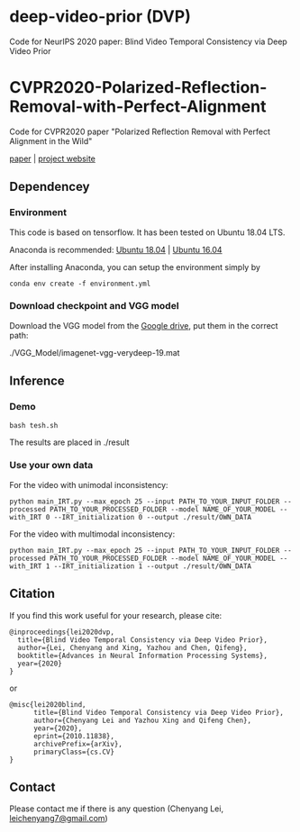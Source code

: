 # deep-video-prior (DVP)
Code for NeurIPS 2020 paper: Blind Video Temporal Consistency via Deep Video Prior



# CVPR2020-Polarized-Reflection-Removal-with-Perfect-Alignment
Code for CVPR2020 paper "Polarized Reflection Removal with Perfect Alignment in the Wild"

[paper](https://arxiv.org/abs/2010.11838)
| [project website](https://chenyanglei.github.io/DVP/index.html)


## Dependencey

### Environment
This code is based on tensorflow. It has been tested on Ubuntu 18.04 LTS.

Anaconda is recommended: [Ubuntu 18.04](https://www.digitalocean.com/community/tutorials/how-to-install-the-anaconda-python-distribution-on-ubuntu-18-04)
| [Ubuntu 16.04](https://www.digitalocean.com/community/tutorials/how-to-install-the-anaconda-python-distribution-on-ubuntu-16-04)

After installing Anaconda, you can setup the environment simply by

```
conda env create -f environment.yml
```

### Download checkpoint and VGG model

Download the VGG model from the [Google drive](https://drive.google.com/file/d/1Hm_VS5Acxge3t0TUhKFZa8c0QFw2TTr_/view?usp=sharing), put them in the correct path:

./VGG_Model/imagenet-vgg-verydeep-19.mat


## Inference

### Demo 
```
bash tesh.sh
```
The results are placed in ./result

### Use your own data 
For the video with unimodal inconsistency:

```
python main_IRT.py --max_epoch 25 --input PATH_TO_YOUR_INPUT_FOLDER --processed PATH_TO_YOUR_PROCESSED_FOLDER --model NAME_OF_YOUR_MODEL --with_IRT 0 --IRT_initialization 0 --output ./result/OWN_DATA
```

For the video with multimodal inconsistency:

```
python main_IRT.py --max_epoch 25 --input PATH_TO_YOUR_INPUT_FOLDER --processed PATH_TO_YOUR_PROCESSED_FOLDER --model NAME_OF_YOUR_MODEL --with_IRT 1 --IRT_initialization 1 --output ./result/OWN_DATA
```


## Citation
If you find this work useful for your research, please cite:
```
@inproceedings{lei2020dvp,
  title={Blind Video Temporal Consistency via Deep Video Prior},
  author={Lei, Chenyang and Xing, Yazhou and Chen, Qifeng},
  booktitle={Advances in Neural Information Processing Systems},
  year={2020}
}                
```

or 

```
@misc{lei2020blind,
      title={Blind Video Temporal Consistency via Deep Video Prior}, 
      author={Chenyang Lei and Yazhou Xing and Qifeng Chen},
      year={2020},
      eprint={2010.11838},
      archivePrefix={arXiv},
      primaryClass={cs.CV}
}
```

## Contact
Please contact me if there is any question (Chenyang Lei, leichenyang7@gmail.com)

